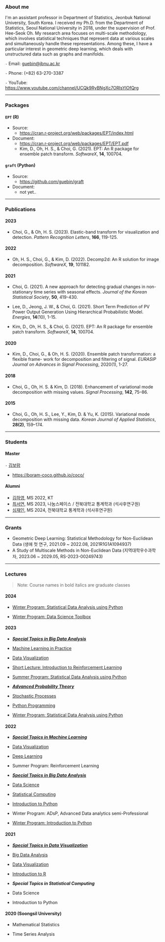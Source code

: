 
### About me

I'm an assistant professor in Department of Statistics, Jeonbuk National University, South Korea. I received my Ph.D. from the Department of Statistics, Seoul National University in 2018, under the supervision of Prof. Hee-Seok Oh. My research area focuses on multi-scale methodology, which involves statistical techniques that represent data at various scales and simultaneously handle these representations. Among these, I have a particular interest in geometric deep learning, which deals with unstructured data such as graphs and manifolds.

`-` Email: guebin@jbnu.ac.kr

`-` Phone: (+82) 63-270-3387

`-` YouTube: https://www.youtube.com/channel/UCQk9RyBNgXc7ORIsYlOfQrg

--- 

### Packages 

#### `EPT` (R)
- Source:
  - <https://cran.r-project.org/web/packages/EPT/index.html>
- Document:
  - <https://cran.r-project.org/web/packages/EPT/EPT.pdf>
  - Kim, D., Oh, H. S., & Choi, G. (2021). EPT: An R package for ensemble patch transform. *SoftwareX*, **14**, 100704.

#### `graft` (Python)
- Source:
  - <https://github.com/guebin/graft>
- Document:
  - not yet..

---

### Publications


#### 2023 

- Choi, G., & Oh, H. S. (2023). Elastic-band transform for visualization and detection. *Pattern Recognition Letters*, **166**, 119-125.

#### 2022 

- Oh, H. S., Choi, G., & Kim, D. (2022). Decomp2d: An R solution for image decomposition. *SoftwareX*, **19**, 101182.

#### 2021 

- Choi, G. (2021). A new approach for detecting gradual changes in non-stationary time series with seasonal effects. *Journal of the Korean Statistical Society*, **50**, 419-430. 

- Lee, D., Jeong, J. W., & Choi, G. (2021). Short Term Prediction of PV Power Output Generation Using Hierarchical Probabilistic Model. *Energies*, **14**(10), 1-15.

- Kim, D., Oh, H. S., & Choi, G. (2021). EPT: An R package for ensemble patch transform. *SoftwareX*, **14**, 100704.

#### 2020 

- Kim, D., Choi, G., & Oh, H. S. (2020). Ensemble patch transformation: a flexible frame- work for decomposition and filtering of signal. *EURASIP Journal on Advances in Signal Processing*, 2020(1), 1-27.

#### 2018 

- Choi, G., Oh, H. S. & Kim, D. (2018). Enhancement of variational mode decomposition with missing values. *Signal Processing*, **142**, 75–86.

#### 2015

- Choi, G., Oh, H. S., Lee, Y., Kim, D. & Yu, K. (2015). Variational mode decomposition with missing data. *Korean Journal of Applied Statistics*, **28(2)**, 159–174.

---

### Students

#### Master 

`-` [김보람](https://github.com/boram-coco)
- <https://boram-coco.github.io/coco/>

#### Alumni 

- [김하영](https://github.com/kimha02), MS 2022, KT
- [최서연](https://github.com/seoyeonc), MS 2023, 나눔스페이스 / 전북대학교 통계학과 (석사후연구원)
- [심재인](https://github.com/simjaein), MS 2024, 전북대학교 통계학과 (석사후연구원)

---

### Grants

- Geometric Deep Learning: Statistical Methodology for Non-Euclidean Data (생애 첫 연구, 2021.09 ~ 2022.08, 2021R1G1A1094937)
- A Study of Multiscale Methods in Non-Euclidean Data (지역대학우수과학자, 2023.06 ~ 2029.05, RS-2023-00249743)

---
### Lectures

> Note: Course names in bold italics are graduate classes

#### 2024 

- [Winter Program: Statistical Data Analysis using Python](https://guebin.github.io/PP2024WIN)

- [Winter Program: Data Science Toolbox](https://guebin.github.io/DSTBX2024/)

#### 2023 

- [***Special Topics in Big Data Analysis***](https://guebin.github.io/STBDA2023/)

- [Machine Learning in Practice](https://guebin.github.io/MP2023/)

- [Data Visualization](https://guebin.github.io/DV2023/)

- [Short Lecture: Introduction to Reinforcement Learning](https://guebin.github.io/RL2023SL/)

- [Summer Program: Statistical Data Analysis using Python](https://guebin.github.io/PP2023SUM/)

- [***Advanced Probability Theory***](https://guebin.github.io/AP2023/)

- [Stochastic Processes](https://guebin.github.io/SP2023/)

- [Python Programming](https://guebin.github.io/PP2023/)

- [Winter Program: Statistical Data Analysis using Python](https://guebin.github.io/IP2023WIN/)

#### 2022 

- [***Special Topics in Machine Learning***](https://guebin.github.io/STML2022/)

- [Data Visualization](https://guebin.github.io/DV2022/)

- [Deep Learning](https://guebin.github.io/DL2022/)

- Summer Program: Reinforcement Learning 

- [***Special Topics in Big Data Analysis***](https://guebin.github.io/STBDA2022/)

- [Data Science](https://guebin.github.io/DS2022/)

- [Statistical Computing](https://guebin.github.io/SC2022/)

- [Introduction to Python](https://guebin.github.io/IP2022/)

- Winter Program: ADsP, Advanced Data analytics semi-Professional 

- [Winter Program: Introduction to Python](https://guebin.github.io/IP2022WIN/)

#### 2021 

- [***Special Topics in Data Visualization***](https://guebin.github.io/STDV2021/)

- [Big Data Analysis](https://guebin.github.io/BDA2021/)

- [Data Visualization](https://guebin.github.io/DV2021/)

- [Introduction to R](https://guebin.github.io/IR2021/)

- ***Special Topics in Statistical Computing*** 

- Data Science 

- Introduction to Python 

#### 2020 (Soongsil University)

- Mathematical Statistics 

- Time Series Analysis 

<!---
guebin/guebin is a ✨ special ✨ repository because its `README.md` (this file) appears on your GitHub profile.
You can click the Preview link to take a look at your changes.
--->
